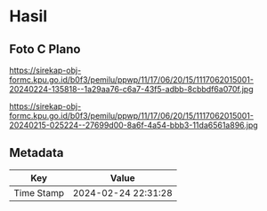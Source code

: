 # Hasil

## Foto C Plano

https://sirekap-obj-formc.kpu.go.id/b0f3/pemilu/ppwp/11/17/06/20/15/1117062015001-20240224-135818--1a29aa76-c6a7-43f5-adbb-8cbbdf6a070f.jpg

https://sirekap-obj-formc.kpu.go.id/b0f3/pemilu/ppwp/11/17/06/20/15/1117062015001-20240215-025224--27699d00-8a6f-4a54-bbb3-11da6561a896.jpg


## Metadata

| Key        | Value               |
| ---------- | ------------------- |
| Time Stamp | 2024-02-24 22:31:28 |



